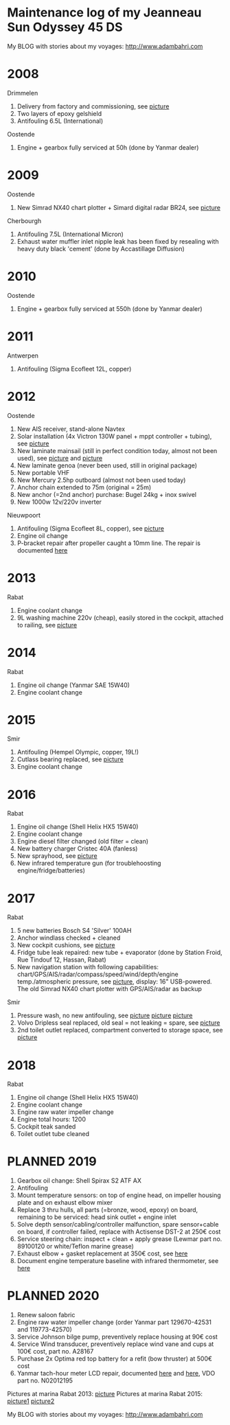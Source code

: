 # Maintenance log of my Jeanneau Sun Odyssey 45 DS

My BLOG with stories about my voyages: http://www.adambahri.com

# 2008

Drimmelen

  1. Delivery from factory and commissioning, see [picture](pictures/nagelnieuw.jpg)
  2. Two layers of epoxy gelshield
  3. Antifouling 6.5L (International)

Oostende

 1. Engine + gearbox fully serviced at 50h (done by Yanmar dealer)

# 2009

Oostende

 1. New Simrad NX40 chart plotter + Simard digital radar BR24, see [picture](pictures/TouchNavstation.jpg)

Cherbourgh

 1. Antifouling 7.5L (International Micron)
 2. Exhaust water muffler inlet nipple leak has been fixed by resealing with heavy duty black 'cement' (done by Accastillage Diffusion)

# 2010

Oostende

 1. Engine + gearbox fully serviced at 550h (done by Yanmar dealer)

# 2011

Antwerpen

 1. Antifouling (Sigma Ecofleet 12L, copper)

# 2012

Oostende

 1. New AIS receiver, stand-alone Navtex
 2. Solar installation (4x Victron 130W panel + mppt controller + tubing), see [picture](pictures/solar.jpg)
 3. New laminate mainsail (still in perfect condition today, almost not been used), see [picture](pictures/sailing04.jpg) and [picture](pictures/sailing03.jpg)
 4. New laminate genoa (never been used, still in original package)
 5. New portable VHF
 6. New Mercury 2.5hp outboard (almost not been used today)
 7. Anchor chain extended to 75m (original = 25m)
 8. New anchor (=2nd anchor) purchase: Bugel 24kg + inox swivel
 9. New 1000w 12v/220v inverter

Nieuwpoort

 1. Antifouling (Sigma Ecofleet 8L, copper), see [picture](pictures/maintenance.jpg)
 2. Engine oil change
 3. P-bracket repair after propeller caught a 10mm line. The repair is documented [here](http://jeanneau.proboards.com/thread/4797/leak-bracket-joint-after-line)

# 2013

Rabat

 1. Engine coolant change
 2. 9L washing machine 220v (cheap), easily stored in the cockpit, attached to railing, see [picture](pictures/tanger2017.jpg)

# 2014

Rabat

 1. Engine oil change (Yanmar SAE 15W40)
 2. Engine coolant change

# 2015

Smir

 1. Antifouling (Hempel Olympic, copper, 19L!)
 2. Cutlass bearing replaced, see [picture](pictures/cutlass.jpg)
 3. Engine coolant change

# 2016

Rabat

 1. Engine oil change (Shell Helix HX5 15W40)
 2. Engine coolant change
 3. Engine diesel filter changed (old filter = clean)
 4. New battery charger Cristec 40A (fanless)
 5. New sprayhood, see [picture](pictures/tanger2017.jpg)
 6. New infrared temperature gun (for troublehoosting engine/fridge/batteries)

# 2017

Rabat

 1. 5 new batteries Bosch S4 'Silver' 100AH
 2. Anchor windlass checked + cleaned
 3. New cockpit cushions, see [picture](pictures/albughaz2017.jpg)
 4. Fridge tube leak repaired: new tube + evaporator (done by Station Froid, Rue Tindouf 12, Hassan, Rabat)
 5. New navigation station with following capabilities: chart/GPS/AIS/radar/compass/speed/wind/depth/engine temp./atmospheric pressure, see [picture](pictures/NUCNavstation.jpg), display: 16" USB-powered. The old Simrad NX40 chart plotter with GPS/AIS/radar as backup

Smir

 1. Pressure wash, no new antifouling, see [picture](pictures/maintenance2017bakboord.jpg) [picture](pictures/maintenance2017schroef.jpg) [picture](pictures/maintenance2017stuurboord.jpg)
 2. Volvo Dripless seal replaced, old seal = not leaking = spare, see [picture](pictures/schroefas-plaatsen2.jpg)
 3. 2nd toilet outlet replaced, compartment converted to storage space, see [picture](pictures/rompdoorvoer-2de-toilet.jpg)

# 2018

Rabat

 1. Engine oil change (Shell Helix HX5 15W40)
 2. Engine coolant change
 3. Engine raw water impeller change
 4. Engine total hours: 1200
 5. Cockpit teak sanded
 6. Toilet outlet tube cleaned

# PLANNED 2019

 1. Gearbox oil change: Shell Spirax S2 ATF AX 
 2. Antifouling
 3. Mount temperature sensors: on top of engine head, on impeller housing plate and on exhaust elbow mixer
 4. Replace 3 thru hulls, all parts (=bronze, wood, epoxy) on board, remaining to be serviced: head sink outlet + engine inlet
 5. Solve depth sensor/cabling/controller malfunction, spare sensor+cable on board, if controller failed, replace with Actisense DST-2 at 250€ cost
 6. Service steering chain: inspect + clean + apply grease (Lewmar part no. 89100120 or white/Teflon marine grease)
 7. Exhaust elbow + gasket replacement at 350€ cost, see [here](https://www.ebay.co.uk/itm/L3P-Stainless-Steel-Exhaust-Mixing-Elbow-Replaces-Yanmar-4JH-129671-13552-/232300760705)
 8. Document engine temperature baseline with infrared thermometer, see [here](http://www.pbase.com/mainecruising/engine_temp)
 
# PLANNED 2020

 1. Renew saloon fabric
 2. Engine raw water impeller change (order Yanmar part 129670-42531 and 119773-42570)
 3. Service Johnson bilge pump, preventively replace housing at 90€ cost
 4. Service Wind transducer, preventively replace wind vane and cups at 100€ cost, part no. A28167
 5. Purchase 2x Optima red top battery for a refit (bow thruster) at 500€ cost
 6. Yanmar tach-hour meter LCD repair, documented [here](https://forums.sailboatowners.com/index.php?attachments/repair-of-yanmar-tach-updated-pdf.59966) and [here](http://www.ourboat.net/cruising-blog/62-vdo-engine-hours-tacho-repair), VDO part no. N02012195

Pictures at marina Rabat 2013: [picture](http://www.akdn.org/sites/akdn/files/media/institutions/aga_khan_trust_for_culture/aga_khan_award_for_architecture/akaa2013-hassan_ii_bridge-morocco-02.jpg)
Pictures at marina Rabat 2015: [picture1](https://farm1.staticflickr.com/606/21040956586_40c783ca7a_o.jpg)
 [picture2](https://farm6.staticflickr.com/5826/20446117753_96da7a6efa_o.jpg)

My BLOG with stories about my voyages: http://www.adambahri.com
